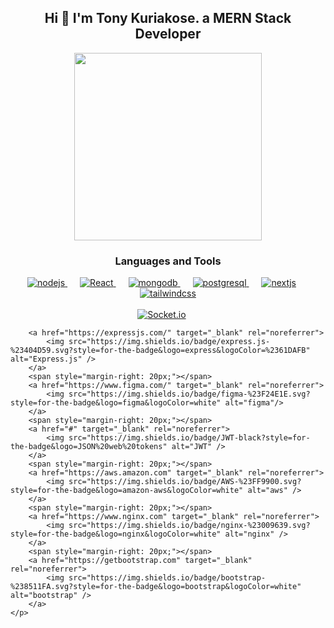 <h2 align="center">Hi 👋 I'm Tony Kuriakose. a MERN Stack Developer</h2>

<div align="center">
    <img src="https://user-images.githubusercontent.com/97904458/200912394-9ab7bea1-30fa-4a70-a460-d53e759c511c.gif" style="width: 300px;" alt="">
</div>

<h3 align="center">Languages and Tools</h3>
<p align="center">
    <p align="center"> 
        <a href="https://nodejs.org" target="_blank" rel="noreferrer"> 
            <img src="https://img.shields.io/badge/node.js-6DA55F?style=for-the-badge&logo=node.js&logoColor=white" alt="nodejs" /> 
        </a>
        <span style="margin-right: 20px;"></span>
        <a href="https://reactjs.org/" target="_blank" rel="noreferrer">
            <img src="https://img.shields.io/badge/React-%2320232a.svg?style=for-the-badge&logo=react&logoColor=%2361DAFB" alt="React" />
        </a>
        <span style="margin-right: 20px;"></span>
        <a href="https://www.mongodb.com/" target="_blank" rel="noreferrer"> 
            <img src="https://img.shields.io/badge/MongoDB-%234ea94b.svg?style=for-the-badge&logo=mongodb&logoColor=white" alt="mongodb" /> 
        </a>
        <span style="margin-right: 20px;"></span>
        <a href="https://www.postgresql.org/" target="_blank" rel="noreferrer"> 
            <img src="https://img.shields.io/badge/PostgreSQL-%23316192.svg?style=for-the-badge&logo=postgresql&logoColor=white" alt="postgresql" />
        </a>
        <span style="margin-right: 20px;"></span>
        <a href="https://nextjs.org/" target="_blank" rel="noreferrer"> 
            <img src="https://img.shields.io/badge/Next.js-%23000000.svg?style=for-the-badge&logo=next.js&logoColor=white" alt="nextjs" />
        </a>
        <span style="margin-right: 20px;"></span>
        <a href="https://tailwindcss.com/" target="_blank" rel="noreferrer"> 
            <img src="https://img.shields.io/badge/Tailwind%20CSS-%2338B2AC.svg?style=for-the-badge&logo=tailwind-css&logoColor=white" alt="tailwindcss" />
        </a>
        <br><br>
        <a href="https://socket.io/" target="_blank" rel="noreferrer">
            <img src="https://img.shields.io/badge/socket.io-%233C1E1E.svg?style=for-the-badge&logo=socket.io&logoColor=white" alt="Socket.io" />
        </a>
         <span style="margin-right: 20px;"></span>

        <a href="https://expressjs.com/" target="_blank" rel="noreferrer">
            <img src="https://img.shields.io/badge/express.js-%23404D59.svg?style=for-the-badge&logo=express&logoColor=%2361DAFB" alt="Express.js" />
        </a>
        <span style="margin-right: 20px;"></span>
        <a href="https://www.figma.com/" target="_blank" rel="noreferrer">
            <img src="https://img.shields.io/badge/figma-%23F24E1E.svg?style=for-the-badge&logo=figma&logoColor=white" alt="figma"/>
        </a>
        <span style="margin-right: 20px;"></span>
        <a href="#" target="_blank" rel="noreferrer">
            <img src="https://img.shields.io/badge/JWT-black?style=for-the-badge&logo=JSON%20web%20tokens" alt="JWT" />
        </a>
        <span style="margin-right: 20px;"></span>
        <a href="https://aws.amazon.com" target="_blank" rel="noreferrer">
            <img src="https://img.shields.io/badge/AWS-%23FF9900.svg?style=for-the-badge&logo=amazon-aws&logoColor=white" alt="aws" />
        </a>
        <span style="margin-right: 20px;"></span>
        <a href="https://www.nginx.com" target="_blank" rel="noreferrer">
            <img src="https://img.shields.io/badge/nginx-%23009639.svg?style=for-the-badge&logo=nginx&logoColor=white" alt="nginx" />
        </a>
        <span style="margin-right: 20px;"></span>
        <a href="https://getbootstrap.com" target="_blank" rel="noreferrer">
            <img src="https://img.shields.io/badge/bootstrap-%238511FA.svg?style=for-the-badge&logo=bootstrap&logoColor=white" alt="bootstrap" />
        </a>
    </p>
</p>

<div align="center">
    <img src="https://github-readme-stats.vercel.app/api/top-langs/?username=tonykuriakose&theme=dark&hide_border=true&include_all_commits=false&count_private=false&layout=compact" alt=""><br>
    <img src="https://github-readme-stats.vercel.app/api?username=tonykuriakose&theme=dark&hide_border=true&include_all_commits=false&count_private=false" alt="">
    <img src="https://github-readme-streak-stats.herokuapp.com/?user=tonykuriakose&theme=dark&hide_border=true" alt="">
</div>
